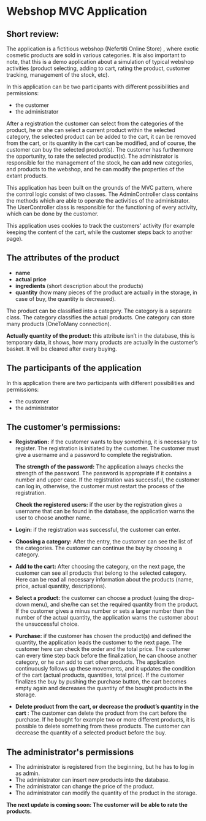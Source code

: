 # Webshop MVC Application
 
## Short review:
The application is a fictitious webshop (Nefertiti Online Store) , where exotic cosmetic products are sold in various categories. It is also important to note, that this is a demo application about a simulation of typical webshop activities (product selecting, adding to cart, rating the product, customer tracking, management of the stock, etc).

In this application can be two participants with different possibilities and permissions:
* the customer
* the administrator

After a registration the customer can select from the categories of the product, he or she can select a current product within the selected category, the selected product can be added to the cart, it can be removed from the cart, or its quantity in the cart can be modified, and of course, the customer can buy the selected product(s). The customer has furthermore the opportunity, to rate the selected product(s).
The administrator is responsible for the management of the stock, he can add new categories, and products to the webshop, and he can modify the properties of the extant products. 

This application has been built on the grounds of the MVC pattern, where the control logic consist of two classes. The AdminController class contains the methods which are able to operate the activities of the administrator. The UserController class is responsible for the functioning of every activity, which can be done by the customer.

This application uses cookies to track the customers' activity (for example keeping the content of the cart, while the customer steps back to another page).



 
## The attributes of the product
 
* **name**
* **actual price**
* **ingredients** (short description about the products)
* **quantity** (how many pieces of the product are actually in the storage, in case of buy, the quantity is decreased).
 
The product can be classified into a category. The category is a separate class. The category classifies the actual products. One category can store many products (OneToMany connection). 
 
**Actually quantity of the product:** this attribute isn’t in the database, this is temporary data, it shows, how many products are actually in the customer’s basket. It will be cleared after every buying.  
 
## The participants of the application
 
In this application there are two participants with different possibilities and permissions:
* the customer
* the administrator
 
## The customer’s permissions:
 
* **Registration:** if the customer wants to buy something, it is necessary to register. The registration is initiated by the customer. The customer must give a username and a password to complete the registration.

    **The strength of the password:** The application always checks the strength of the password. The password is appropriate if it contains a number and upper case. If the registration was successful, the customer can log in, otherwise, the customer must restart the process of the registration.

    **Check the registered users:** if the user by the registration gives a username that can be found in the database, the application warns the user to choose another name.

* **Login:** if the registration was successful, the customer can enter.
* **Choosing a category:** After the entry, the customer can see the list of the categories. The customer can continue the buy by choosing a category.
* **Add to the cart:** After choosing the category, on the next page, the customer can see all products that belong to the selected category. Here can be read all necessary information about the products (name, price, actual quantity, descriptions).
* **Select a product:** the customer can choose a product (using the drop-down menu), and she/he can set the required quantity from the product. If the customer gives a minus number or sets a larger number than the number of the actual quantity, the application warns the customer about the unsuccessful choice.
 
* **Purchase:** if the customer has chosen the product(s) and defined the quantity, the application leads the customer to the next page. The customer here can check the order and the total price. The customer can every time step back before the finalization, he can choose another category, or he can add to cart other products.
The application continuously follows up these movements, and it updates the condition of the cart (actual products, quantities, total price).
If the customer finalizes the buy by pushing the purchase button, the cart becomes empty again and decreases the quantity of the bought products in the storage. 
 
* **Delete product from the cart, or decrease the product’s quantity in the cart** : The customer can delete the product from the cart before the purchase. If he bought for example two or more different products, it is possible to delete something from these products. The customer can decrease the quantity of a selected product before the buy.

## The administrator's permissions
 
* The administrator is registered from the beginning, but he has to log in as admin.
* The administrator can insert new products into the database.
* The administrator can change the price of the product.
* The administrator can modify the quantity of the product in the storage.

**The next update is coming soon: The customer will be able to rate the products.**

